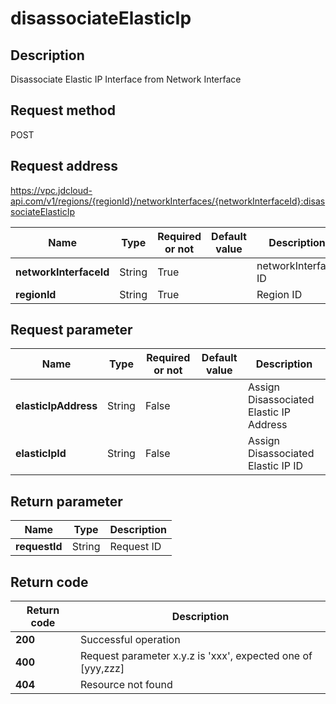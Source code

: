 # disassociateElasticIp


## Description
Disassociate Elastic IP Interface from Network Interface

## Request method
POST

## Request address
https://vpc.jdcloud-api.com/v1/regions/{regionId}/networkInterfaces/{networkInterfaceId}:disassociateElasticIp

|Name|Type|Required or not|Default value|Description|
|---|---|---|---|---|
|**networkInterfaceId**|String|True||networkInterface ID|
|**regionId**|String|True||Region ID|

## Request parameter
|Name|Type|Required or not|Default value|Description|
|---|---|---|---|---|
|**elasticIpAddress**|String|False||Assign Disassociated Elastic IP Address|
|**elasticIpId**|String|False||Assign Disassociated Elastic IP ID|


## Return parameter
|Name|Type|Description|
|---|---|---|
|**requestId**|String|Request ID|



## Return code
|Return code|Description|
|---|---|
|**200**|Successful operation|
|**400**|Request parameter x.y.z is 'xxx', expected one of [yyy,zzz]|
|**404**|Resource not found|
